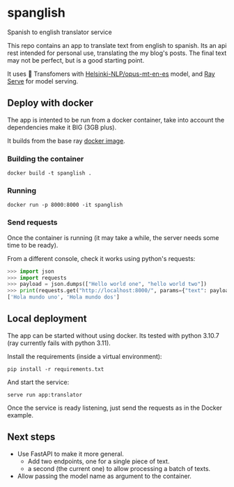 # spanglish
Spanish to english translator service 

This repo contains an app to translate text from english to spanish. Its an api rest intended for personal use, translating the my blog's posts. The final text may not be perfect, but is a good starting point.

It uses :hugs: Transfomers with [Helsinki-NLP/opus-mt-en-es](https://huggingface.co/Helsinki-NLP/opus-mt-en-es) model, and [Ray Serve](https://docs.ray.io/en/latest/serve/index.html) for model serving.

## Deploy with docker

The app is intented to be run from a docker container, take into account the dependencies make it BIG (3GB plus).

It builds from the base ray [docker image](https://hub.docker.com/r/rayproject/ray).

### Building the container

```console
docker build -t spanglish .
```

### Running

```console
docker run -p 8000:8000 -it spanglish
```

### Send requests

Once the container is running (it may take a while, the server needs some time to be ready).

From a different console, check it works using python's requests:

```python
>>> import json
>>> import requests
>>> payload = json.dumps(["Hello world one", "hello world two"])
>>> print(requests.get("http://localhost:8000/", params={"text": payload}).json())
['Hola mundo uno', 'Hola mundo dos']
```

## Local deployment

The app can be started without using docker. Its tested with python 3.10.7 (ray currently fails with python 3.11).

Install the requirements (inside a virtual environment):

```console
pip install -r requirements.txt
```

And start the service:

```console
serve run app:translator
```

Once the service is ready listening, just send the requests as in the Docker example.


## Next steps

- Use FastAPI to make it more general.
    - Add two endpoints, one for a single piece of text.
    - a second (the current one) to allow processing a batch of texts.
- Allow passing the model name as argument to the container.

<!-- ## Deploy with docker compose

The final image is **BIG**.

Start the service:

```console
docker compose up --build
```

Stop it:

```console
docker compose down
``` -->
